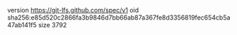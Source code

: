 version https://git-lfs.github.com/spec/v1
oid sha256:e85d520c2866fa3b9846d7bb66ab87a367fe8d3356819fec654cb5a47ab141f5
size 3792
